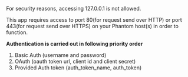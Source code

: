 [comment]: # " File: README.md"
[comment]: # "  Copyright (c) 2016-2022 Splunk Inc."
[comment]: # ""
[comment]: # "Licensed under the Apache License, Version 2.0 (the 'License');"
[comment]: # "you may not use this file except in compliance with the License."
[comment]: # "You may obtain a copy of the License at"
[comment]: # ""
[comment]: # "    http://www.apache.org/licenses/LICENSE-2.0"
[comment]: # ""
[comment]: # "Unless required by applicable law or agreed to in writing, software distributed under"
[comment]: # "the License is distributed on an 'AS IS' BASIS, WITHOUT WARRANTIES OR CONDITIONS OF ANY KIND,"
[comment]: # "either express or implied. See the License for the specific language governing permissions"
[comment]: # "and limitations under the License."
[comment]: # ""
For security reasons, accessing 127.0.0.1 is not allowed.

This app requires access to port 80(for request send over HTTP) or port 443(for request send over
HTTPS) on your Phantom host(s) in order to function.

**Authentication is carried out in following priority order**

1.  Basic Auth (username and password)
2.  OAuth (oauth token url, client id and client secret)
3.  Provided Auth token (auth_token_name, auth_token)
